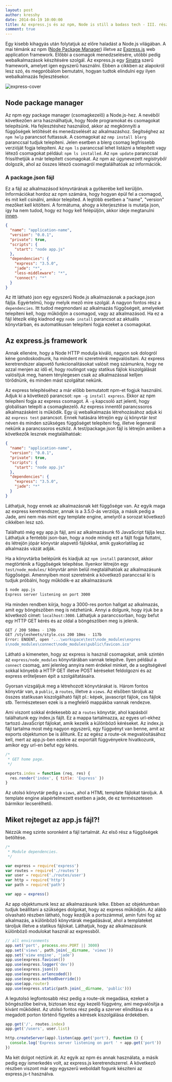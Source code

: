 ```yaml
---
layout: post
author: kresshy
date: 2014-04-19 10:00:00
title: Az express.js és az npm, Node is still a badass tech - III. rész
comment: true
---
```


Egy kisebb kihagyás után folytatjuk az előre haladást a Node.js világában. A mai témánk az npm ([Node Package Manager](http://www.npmjs.com/)) illetve az [Express.js](http://expressjs.com/) web application framework. Előbbi a csomagok menedzselésére, utóbbi pedig webalkalmazások készítésére szolgál. Az express.js egy [Sinatra](http://www.sinatrarb.com/) szerű framework, amelyet igen egyszerű használni. Ebben a cikkben az alapokról lesz szó, és megpróbálom bemutatni, hogyan tudtok elindulni egy ilyen webalkalmazás fejlesztésekor.

<img src="//warp.sch.bme.hu/08e5024461b554fc0a43611ffab1a8fe3c0eb5c1" alt="express-cover">

## Node package manager

Az npm egy package manager (csomagkezelő) a Node.js-hez. A nevéből következően arra használhatjuk, hogy Node programokat és csomagokat telepítsünk. Ha fejlesztéshez használod, akkor az megkönnyíti a függőségek letöltését és menedzselését az alkalmazáshoz. Segítséghez az `npm help` parancsot futtassuk. A csomagokat az `nmp install blerg` paranccsal tudjuk telepíteni. Jelen esetben a blerg csomag legfrissebb verzióját fogja telepíteni. Az `npm ls` paranccsal lehet listázni a telepített vagy létező csomagokat például: `npm ls installed`. Az `npm update` paranccsal frissíthetjük a már telepített csomagokat. Az npm az úgynevezett _registryből_ dolgozik, ahol az összes létező csomagról megtalálhatóak az információk.

### A package.json fájl

Ez a fájl az alkalmazásod könyvtárának a gyökerébe kell kerüljön. Információkat hordoz az npm számára, hogy hogyan épül fel a csomagod, és mit kell csinálni, amikor telepíted. A legtöbb esetben a "name", "version" mezőket kell kitölteni. A formátuma, ahogy a kiterjesztése is mutatja json, így ha nem tudod, hogy ez hogy kell felépüljön, akkor ideje megtanulni [innen](http://www.w3schools.com/json/).

```json
{
  "name": "application-name",
  "version": "0.0.1",
  "private": true,
  "scripts": {
    "start": "node app.js"
  },
  "dependencies": {
    "express": "3.5.0",
    "jade": "*",
    "less-middleware": "*",
    "connect": "*"
  }
}
```

Az itt látható json egy egyszerű Node.js alkalmazásnak a package.json fájlja. Egyértelmű, hogy melyik mező mire szolgál. A nagyon fontos rész a `dependencies`. Itt tudod megmondani az alkalmazás függőségeit, amelyeket telepíteni kell, hogy működjön a csomagod, vagy az alkalmazásod. Ha ez a fájl létezik elég kiadnod egy `node install` parancsot az aktuális könyvtárban, és automatikusan telepíteni fogja ezeket a csomagokat.

## Az express.js framework

Annak ellenére, hogy a Node HTTP modulja kiváló, nagyon sok dologról kéne gondoskodnunk, ha mindent mi szeretnénk megvalósítani. Az express keretrendszer alapvető funkcionalitásokat valósít meg számunkra, hogy ne azzal menjen az idő el, hogy routingot vagy statikus fájlok kiszolgálását valósítjuk meg, hanem ténylegesen csak az alkalmazással kelljen törődnünk, és minden mást szolgáltat nekünk.

Az express telepítéséhez a már előbb bemutatott npm-et fogjuk használni. Adjuk ki a következő parancsot: `npm -g install express`. Ekkor az npm telepíteni fogja az express csomagot. A `-g` kapcsoló azt jelenti, hogy globálisan telepíti a csomagkezelő. Az express innentől parancssoros alkalmazásként is működik. Egy új webalkalmazás létrehozásához adjuk ki az `express test` parancsot. Ennek hatására létrejön egy új könyvtár _test_ néven és minden szükséges függőséget telepíteni fog, illetve legenerál nekünk a parancssoros eszköz. A test/package.json fájl is létrejön amiben a következők lesznek megtalálhatóak:

```json
{
  "name": "application-name",
  "version": "0.0.1",
  "private": true,
  "scripts": {
    "start": "node app.js"
  },
  "dependencies": {
    "express": "3.5.0",
    "jade": "*"
  }
}
```

Láthatjuk, hogy ennek az alkalmazásnak két függősége van. Az egyik maga az express keretrendszer, annak is a 3.5.0-ás verziója, a másik pedig a Jade, ami nem más mint egy template engine, amelyről a sorozat következő cikkében lesz szó.

Található még egy app.js fájl, ami az alkalmazásunk fő JavaScript fájlja lesz. Láthatjuk a fentebbi json-ban, hogy a node mindig ezt a fájlt fogja futtatni, és létrejön jópár könyvtár alapvető fájlokkal, amik gyakorlatilag az alkalmazás vázát adják.

Ha a könyvtárba belépünk és kiadjuk az `npm install` parancsot, akkor megtörténik a függőségek telepítése. Ilyenkor létrejön egy `test/node_modules/` könyvtár amin belül megtalálhatóak az alkalmazásunk függőségei. Amennyiben most szeretnénk a következő paranccsal ki is tudjuk próbálni, hogy működik-e az alkalmazásunk

```sh
$ node app.js
Express server listening on port 3000

```

Ha minden rendben kiírja, hogy a 3000-res porton hallgat az alkalmazás, amit egy böngészőben meg is nézhetünk. Annyi a dolgunk, hogy írjuk be a következő címet: `localhost:3000`. Láthatjuk a paranccsorban, hogy befut egy HTTP GET kérés és az oldal a böngészőben meg is jelenik.

```sh
GET / 200 500ms - 170b
GET /stylesheets/style.css 200 10ms - 117b
Error: ENOENT, open '...\workspace\test\node_modules\expres
s\node_modules\connect\node_modules\public\favicon.ico'
```

Látható a kimeneten, hogy az express is használ csomagokat, amik szintén az `express/node_modules` könyvtárában vannak telepítve. Ilyen például a `connect` csomag, ami jelenleg annyira nem érdekel minket, de a segítségével sokkal könyebb a HTTP GET illetve POST kéréseket feldolgozni és az express erőteljesen épít a szolgáltatásaira.

Gyorsan vizsgáljuk meg a létrehozott könyvtárakat is. Három fontos könyvtár van, a `public`, a `routes`, illetve a `views`. Az elsőben tároljuk az összes statikusan kiszolgálható fájlt pl.: képek, javascript fájlok, css fájlok stb. Természetesen ezek is a megfelelő mappákba vannak rendezve.

Ami viszont sokkal érdekesebb az a `routes` könyvtár, ahol kapásból találhatunk egy index.js fájlt. Ez a mappa tartalmazza, az egyes url-ekhez tartozó JavaScript fájlokat, amik kezelik a különböző kéréseket. Az index.js fájl tartalma most még nagyon egyszerű, egy függvényt van benne, amit az exports objektumon be is állítunk. Ez az egész a route-ok megvalósításához kell, mert az app.js-ben ezekre az exportált függvényekre hivatkozunk, amikor egy url-en befut egy kérés.

```js
/*
 * GET home page.
 */

exports.index = function (req, res) {
  res.render('index', { title: 'Express' })
}
```

Az utolsó könyvtár pedig a `views`, ahol a HTML template fájlokat tároljuk. A template engine alapértelmezett esetben a jade, de ez természetesen bármikor lecserélhető.

## Miket rejteget az app.js fájl?!

Nézzük meg szinte soronként a fájl tartalmát. Az első rész a függőségek betöltése.

```js
/*
 * Module dependencies.
 */

var express = require('express')
var routes = require('./routes')
var user = require('./routes/user')
var http = require('http')
var path = require('path')

var app = express()
```

Az app objektumunk lesz az alkalmazásunk lelke. Ebben az objektumban tudjuk beállítani a szükséges dolgokat, hogy az express működjön. Az alább olvasható részben látható, hogy kezdjük a portszámmal, amin futni fog az alkalmazás, a különböző könyvtárak megadásával, ahol a templateket tároljuk illetve a statikus fájlokat. Láthatjuk, hogy az alkalmazásunk különböző modulokat használ az expressből.

```js
// all environments
app.set('port', process.env.PORT || 3000)
app.set('views', path.join(__dirname, 'views'))
app.set('view engine', 'jade')
app.use(express.favicon())
app.use(express.logger('dev'))
app.use(express.json())
app.use(express.urlencoded())
app.use(express.methodOverride())
app.use(app.router)
app.use(express.static(path.join(__dirname, 'public')))
```

A legutolsó legfontosabb rész pedig a route-ok megadása, ezeket a böngészőbe beírva, biztosan lesz egy kezelő függvény, ami megvalósítja a kívánt működést. Az utolsó fontos rész pedig a szerver elindítása és a megadott porton történő figyelés a kérések kiszolgálása érdekében.

```js
app.get('/', routes.index)
app.get('/users', user.list)

http.createServer(app).listen(app.get('port'), function () {
  console.log('Express server listening on port ' + app.get('port'))
})
```

Ma két dolgot néztünk át. Az egyik az npm és annak használata, a másik pedig egy ismerkedés volt, az express.js keretrendszerrel. A következő részben viszont már egy egyszerű weboldalt fogunk készíteni az express.js-t használva.

